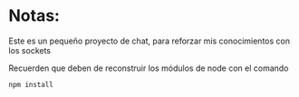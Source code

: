 # Notas:

Este es un pequeño proyecto de chat, para reforzar mis conocimientos con los sockets

Recuerden que deben de reconstruir los módulos de node con el comando

```
npm install
```